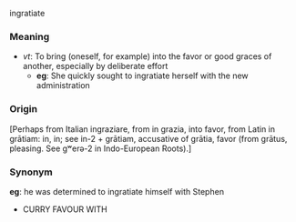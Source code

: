 ingratiate
### Meaning
+ _vt_: To bring (oneself, for example) into the favor or good graces of another, especially by deliberate effort
    + __eg__: She quickly sought to ingratiate herself with the new administration

### Origin

[Perhaps from Italian ingraziare, from in grazia, into favor, from Latin in grātiam: in, in; see in-2 + grātiam, accusative of grātia, favor (from grātus, pleasing. See gʷerə-2 in Indo-European Roots).]

### Synonym

__eg__: he was determined to ingratiate himself with Stephen

+ CURRY FAVOUR WITH


